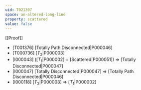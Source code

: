 ```yaml
---
uid: T021397
space: an-altered-long-line
property: scattered
value: false
---
```

[[Proof]]

* [T001376] [Totally Path Disconnected|P000046]
* [T000736] [$T_2$|P000003]
* [I000043] ([$T_1$|P000002] + [Scattered|P000051]) => [Totally Disconnected|P000047]
* [I000047] [Totally Disconnected|P000047] => [Totally Path Disconnected|P000046]
* [I000118] [$T_2$|P000003] => [$T_1$|P000002]

